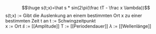$$\huge s(t;x)=\hat s * sin(2\pi(\frac tT - \frac x \lambda))$$
s(t;x) := Gibt die Auslenkung an einem bestimmten Ort x zu einer bestimmten Zeit t an
t := Schwingzeitpunkt  
x := Ort
$\hat s$ := [[Amplitude]]
T := [[Periodendauer]]
$\lambda$ := [[Wellenlänge]]